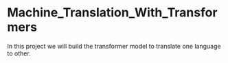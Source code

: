 # Machine_Translation_With_Transformers
In this project we will build the transformer model to translate one language to other.
